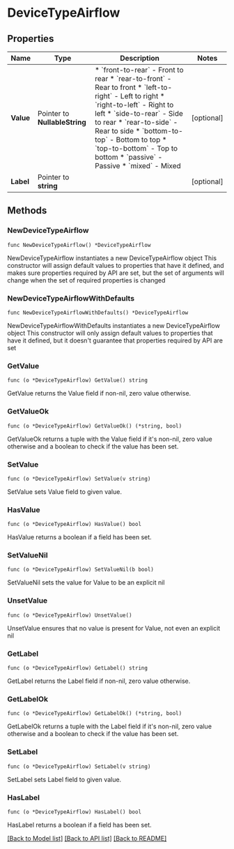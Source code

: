 # DeviceTypeAirflow

## Properties

Name | Type | Description | Notes
------------ | ------------- | ------------- | -------------
**Value** | Pointer to **NullableString** | * &#x60;front-to-rear&#x60; - Front to rear * &#x60;rear-to-front&#x60; - Rear to front * &#x60;left-to-right&#x60; - Left to right * &#x60;right-to-left&#x60; - Right to left * &#x60;side-to-rear&#x60; - Side to rear * &#x60;rear-to-side&#x60; - Rear to side * &#x60;bottom-to-top&#x60; - Bottom to top * &#x60;top-to-bottom&#x60; - Top to bottom * &#x60;passive&#x60; - Passive * &#x60;mixed&#x60; - Mixed | [optional] 
**Label** | Pointer to **string** |  | [optional] 

## Methods

### NewDeviceTypeAirflow

`func NewDeviceTypeAirflow() *DeviceTypeAirflow`

NewDeviceTypeAirflow instantiates a new DeviceTypeAirflow object
This constructor will assign default values to properties that have it defined,
and makes sure properties required by API are set, but the set of arguments
will change when the set of required properties is changed

### NewDeviceTypeAirflowWithDefaults

`func NewDeviceTypeAirflowWithDefaults() *DeviceTypeAirflow`

NewDeviceTypeAirflowWithDefaults instantiates a new DeviceTypeAirflow object
This constructor will only assign default values to properties that have it defined,
but it doesn't guarantee that properties required by API are set

### GetValue

`func (o *DeviceTypeAirflow) GetValue() string`

GetValue returns the Value field if non-nil, zero value otherwise.

### GetValueOk

`func (o *DeviceTypeAirflow) GetValueOk() (*string, bool)`

GetValueOk returns a tuple with the Value field if it's non-nil, zero value otherwise
and a boolean to check if the value has been set.

### SetValue

`func (o *DeviceTypeAirflow) SetValue(v string)`

SetValue sets Value field to given value.

### HasValue

`func (o *DeviceTypeAirflow) HasValue() bool`

HasValue returns a boolean if a field has been set.

### SetValueNil

`func (o *DeviceTypeAirflow) SetValueNil(b bool)`

 SetValueNil sets the value for Value to be an explicit nil

### UnsetValue
`func (o *DeviceTypeAirflow) UnsetValue()`

UnsetValue ensures that no value is present for Value, not even an explicit nil
### GetLabel

`func (o *DeviceTypeAirflow) GetLabel() string`

GetLabel returns the Label field if non-nil, zero value otherwise.

### GetLabelOk

`func (o *DeviceTypeAirflow) GetLabelOk() (*string, bool)`

GetLabelOk returns a tuple with the Label field if it's non-nil, zero value otherwise
and a boolean to check if the value has been set.

### SetLabel

`func (o *DeviceTypeAirflow) SetLabel(v string)`

SetLabel sets Label field to given value.

### HasLabel

`func (o *DeviceTypeAirflow) HasLabel() bool`

HasLabel returns a boolean if a field has been set.


[[Back to Model list]](../README.md#documentation-for-models) [[Back to API list]](../README.md#documentation-for-api-endpoints) [[Back to README]](../README.md)


